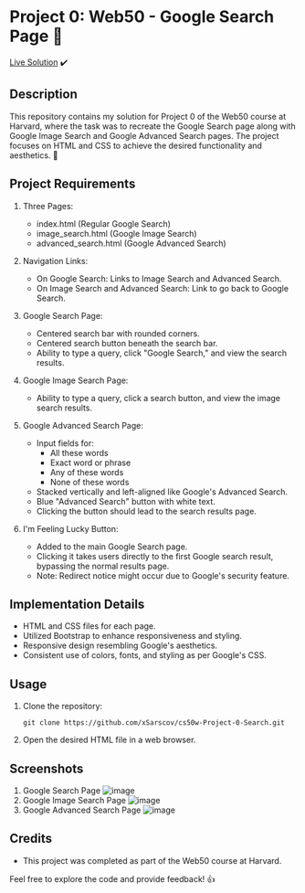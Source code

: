 # Project 0: Web50 - Google Search Page 🦇

[Live Solution](https://xsarscov.github.io/cs50w-Project-0-Search/) ✔️

## Description
This repository contains my solution for Project 0 of the Web50 course at Harvard, where the task was to recreate the Google Search page along with Google Image Search and Google Advanced Search pages. The project focuses on HTML and CSS to achieve the desired functionality and aesthetics. 🤠

## Project Requirements
1. Three Pages:
   - index.html (Regular Google Search)
   - image_search.html (Google Image Search)
   - advanced_search.html (Google Advanced Search)

2. Navigation Links:
   - On Google Search: Links to Image Search and Advanced Search.
   - On Image Search and Advanced Search: Link to go back to Google Search.

3. Google Search Page:
   - Centered search bar with rounded corners.
   - Centered search button beneath the search bar.
   - Ability to type a query, click "Google Search," and view the search results.

4. Google Image Search Page:
   - Ability to type a query, click a search button, and view the image search results.

5. Google Advanced Search Page:
   - Input fields for:
      - All these words
      - Exact word or phrase
      - Any of these words
      - None of these words
   - Stacked vertically and left-aligned like Google's Advanced Search.
   - Blue "Advanced Search" button with white text.
   - Clicking the button should lead to the search results page.

6. I'm Feeling Lucky Button:
   - Added to the main Google Search page.
   - Clicking it takes users directly to the first Google search result, bypassing the normal results page.
   - Note: Redirect notice might occur due to Google's security feature.

## Implementation Details
- HTML and CSS files for each page.
- Utilized Bootstrap to enhance responsiveness and styling.
- Responsive design resembling Google's aesthetics.
- Consistent use of colors, fonts, and styling as per Google's CSS.

## Usage
1. Clone the repository:
   ```
   git clone https://github.com/xSarscov/cs50w-Project-0-Search.git
   ```
2. Open the desired HTML file in a web browser.

## Screenshots
1. Google Search Page
   ![image](https://github.com/xSarscov/cs50w-Project-0-Search/assets/110932159/fe9bce17-34ae-4c02-b0a9-55e14aff5866)
2. Google Image Search Page
   ![image](https://github.com/xSarscov/cs50w-Project-0-Search/assets/110932159/e45c3e9e-2cb1-4b55-8afa-0f3c0febe894)
3. Google Advanced Search Page
   ![image](https://github.com/xSarscov/cs50w-Project-0-Search/assets/110932159/58eab929-b203-44d6-8289-596801846258)

## Credits
- This project was completed as part of the Web50 course at Harvard.

Feel free to explore the code and provide feedback! 👍
